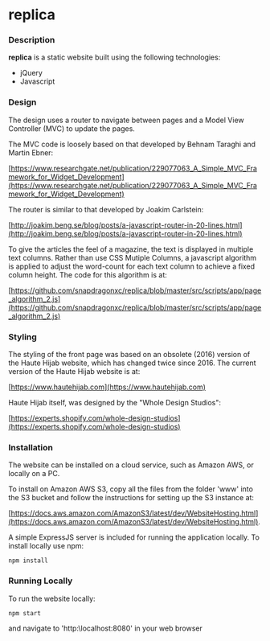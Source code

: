 # replica
### Description
**replica** is a static website built using the following technologies:
- jQuery
- Javascript

### Design
The design uses a router to navigate between pages and a Model View Controller (MVC) to update the pages.

The MVC code is loosely based on that developed by Behnam Taraghi and Martin Ebner: 

[https://www.researchgate.net/publication/229077063_A_Simple_MVC_Framework_for_Widget_Development](https://www.researchgate.net/publication/229077063_A_Simple_MVC_Framework_for_Widget_Development)

The router is similar to that developed by Joakim Carlstein:

[http://joakim.beng.se/blog/posts/a-javascript-router-in-20-lines.html](http://joakim.beng.se/blog/posts/a-javascript-router-in-20-lines.html)

To give the articles the feel of a magazine, the text is displayed in multiple text columns. Rather than use CSS Mutiple Columns, a javascript algorithm is applied to adjust the word-count for each text column to achieve a fixed column height. The code for this algorithm is at:

[https://github.com/snapdragonxc/replica/blob/master/src/scripts/app/page_algorithm_2.js](https://github.com/snapdragonxc/replica/blob/master/src/scripts/app/page_algorithm_2.js)

### Styling
The styling of the front page was based on an obsolete (2016) version of the Haute Hijab website, which has changed twice since 2016. The current version of the Haute Hijab website is at:

[https://www.hautehijab.com](https://www.hautehijab.com)

Haute Hijab itself, was designed by the "Whole Design Studios":

[https://experts.shopify.com/whole-design-studios](https://experts.shopify.com/whole-design-studios)

### Installation
The website can be installed on a cloud service, such as Amazon AWS, or locally on a PC.

To install on Amazon AWS S3, copy all the files from the folder 'www' into the S3 bucket and
follow the instructions for setting up the S3 instance at:

[https://docs.aws.amazon.com/AmazonS3/latest/dev/WebsiteHosting.html](https://docs.aws.amazon.com/AmazonS3/latest/dev/WebsiteHosting.html).

A simple ExpressJS server is included for running the application locally. To install locally use npm: 
```
npm install
```
### Running Locally
To run the website locally: 
```
npm start
```
and navigate to 'http:\localhost:8080' in your web browser
